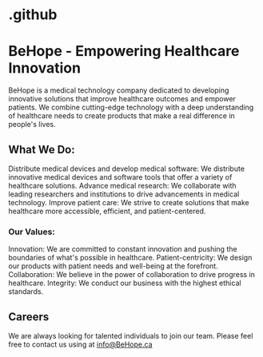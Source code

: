 # .github
# BeHope - Empowering Healthcare Innovation
BeHope is a medical technology company dedicated to developing innovative solutions that improve healthcare outcomes and empower patients. We combine cutting-edge technology with a deep understanding of healthcare needs to create products that make a real difference in people's lives.

## What We Do:

Distribute medical devices and develop medical software: We distribute innovative medical devices and software tools that offer a variety of healthcare solutions.
Advance medical research: We collaborate with leading researchers and institutions to drive advancements in medical technology.
Improve patient care: We strive to create solutions that make healthcare more accessible, efficient, and patient-centered.

### Our Values:

Innovation: We are committed to constant innovation and pushing the boundaries of what's possible in healthcare.
Patient-centricity: We design our products with patient needs and well-being at the forefront.
Collaboration: We believe in the power of collaboration to drive progress in healthcare.
Integrity: We conduct our business with the highest ethical standards.

## Careers
We are always looking for talented individuals to join our team. Please feel free to contact us using at info@BeHope.ca


